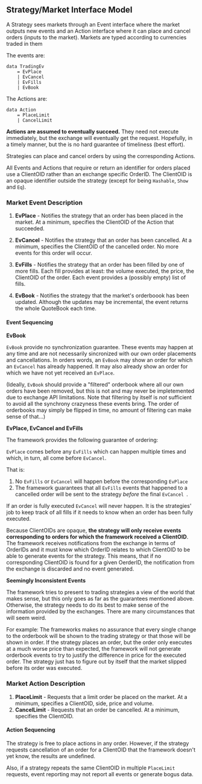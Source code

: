 ## Strategy/Market Interface Model

A Strategy sees markets through an Event interface where the market outputs new events and an Action interface where it can place and cancel orders (inputs to the market). Markets are typed according to currencies traded in them

The events are:

```
data TradingEv
    = EvPlace
    | EvCancel
    | EvFills
    | EvBook
``` 

The Actions are: 

```
data Action
    = PlaceLimit
    | CancelLimit
```

**Actions are assumed to eventually succeed.** They need not execute immediately, but the exchange will eventually get the request. Hopefully, in a timely manner, but the is no hard guarantee of timeliness (best effort).

Strategies can place and cancel orders by using the corresponding Actions.

All Events and Actions that require or return an identifier for orders placed use a ClientOID rather than an exchange specific OrderID. The ClientOID is an opaque identifier outside the strategy (except for being `Hashable`, `Show` and `Eq`).

### Market Event Description

1. **EvPlace** - Notifies the strategy that an order has been placed in the market. At a minimum, specifies the ClientOID of the Action that succeeded.

2. **EvCancel** - Notifies the strategy that an order has been cancelled. At a minimum, specifies the ClientOID of the cancelled order. No more events for this order will occur. 

3. **EvFills** - Notifies the strategy that an order has been filled by one of more fills. Each fill provides at least: the volume executed, the price, the ClientOID of the order. Each event provides a (possibly empty) list of fills.

4. **EvBook** - Notifies the strategy that the market's orderboook has been updated. Although the updates may be incremental, the event returns the whole QuoteBook each time.

#### Event Sequencing

**EvBook**

`EvBook` provide no synchronization guarantee. These events may happen at any time and are not necessarily sincronized with our own order placements and cancellations. In orders words, an `EvBook` may show an order for which an `EvCancel` has already happened. It may also already show an order for which we have not yet received an `EvPlace`. 

(Ideally, `EvBook` should provide a "filtered" orderbook where all our own orders have been removed, but this is not and may never be impletemented due to exchange API limitations. Note that filtering by itself is *not* sufficient to avoid all the synchrony crazyness these events bring. The order of orderbooks may simply be flipped in time, no amount of filtering can make sense of that...)

**EvPlace, EvCancel and EvFills**

The framework provides the following guarantee of ordering:

`EvPlace` comes before any `EvFills` which can happen multiple times and which, in turn, all come before `EvCancel`.

That is:

1. No `EvFills` or `EvCancel` will happen before the corresponding `EvPlace`
2. The framework guarantees that all `EvFills` events that happened to a cancelled order will be sent to the strategy *before* the final `EvCancel `.

If an order is fully executed `EvCancel` will never happen. It is the strategies' job to keep track of all fills if it needs to know when an order has been fully executed.

Because ClientOIDs are opaque, **the strategy will only receive events corresponding to orders for which the framework received a ClientOID**. The framework receives notifications from the exchange in terms of OrderIDs and it must know which OrderID relates to which ClientOID to be able to generate events for the strategy. This means, that if no corresponding ClientOID is found for a given OerderID, the notification from the exchange is discarded and no event generated.


**Seemingly Inconsistent Events**

The framework tries to present to trading strategies a view of the world that makes sense, but this only goes as far as the guarantees mentioned above. Otherwise, the strategy needs to do its best to make sense of the information provided by the exchanges. There are many circumstances that will seem weird.

For example: The frameworks makes no assurance that every single change to the orderbook will be shown to the trading strategy or that those will be shown in order. If the strategy places an order, but the order only executes at a much worse price than expected, the framework will not generate orderbook events to try to justify the difference in price for the executed order. The strategy just has to figure out by itself that the market slipped before its order was executed.


### Market Action Description

1. **PlaceLimit** - Requests that a limit order be placed on the market. At a minimum, specifies a ClientOID, side, price and volume.
2. **CancelLimit** - Requests that an order be cancelled. At a minimum, specifies the ClientOID.

#### Action Sequencing

The strategy is free to place actions in any order. However, if the strategy requests cancellation of an order for a ClientOID that the framework doesn't yet know, the results are undefined.

Also, if a strategy repeats the same ClientOID in multiple `PlaceLimit` requests, event reporting may not report all events or generate bogus data.
